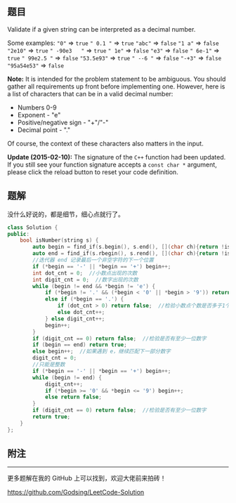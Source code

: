 ## 题目

Validate if a given string can be interpreted as a decimal number.

Some examples:
`"0"` => `true`
`" 0.1 "` => `true`
`"abc"` => `false`
`"1 a"` => `false`
`"2e10"` => `true`
`" -90e3   "` => `true`
`" 1e"` => `false`
`"e3"` => `false`
`" 6e-1"` => `true`
`" 99e2.5 "` => `false`
`"53.5e93"` => `true`
`" --6 "` => `false`
`"-+3"` => `false`
`"95a54e53"` => `false`

**Note:** It is intended for the problem statement to be ambiguous. You should gather all requirements up front before implementing one. However, here is a list of characters that can be in a valid decimal number:

- Numbers 0-9
- Exponent - "e"
- Positive/negative sign - "+"/"-"
- Decimal point - "."

Of course, the context of these characters also matters in the input.

**Update (2015-02-10):**
The signature of the `C++` function had been updated. If you still see your function signature accepts a `const char *` argument, please click the reload button to reset your code definition.



## 题解

没什么好说的，都是细节，细心点就行了。

```c++
class Solution {
public:
    bool isNumber(string s) {
        auto begin = find_if(s.begin(), s.end(), [](char ch){return !isspace(ch);});
        auto end = find_if(s.rbegin(), s.rend(), [](char ch){return !isspace(ch);}).base();
        //迭代器 end 记录最后一个非空字符的下一个位置
        if (*begin == '-' || *begin == '+') begin++;
        int dot_cnt = 0;  //小数点出现的次数
        int digit_cnt = 0;  //数字出现的次数
        while (begin != end && *begin != 'e') {
            if (*begin != '.' && (*begin < '0' || *begin > '9')) return false;
            else if (*begin == '.') {
                if (dot_cnt > 0) return false;  //检验小数点个数是否多于1个
                else dot_cnt++;
            } else digit_cnt++;
            begin++;
        }
        if (digit_cnt == 0) return false;  //检验是否有至少一位数字
        if (begin == end) return true;
        else begin++;  //如果遇到 e，继续匹配下一部分数字
        digit_cnt = 0;
        //只能是整数
        if (*begin == '-' || *begin == '+') begin++;
        while (begin != end) {
            digit_cnt++;
            if (*begin >= '0' && *begin <= '9') begin++;
            else return false;
        }
        if (digit_cnt == 0) return false;  //检验是否有至少一位数字
        return true;
    }
};
```



## 附注



------

更多题解在我的 GitHub 上可以找到，欢迎大佬前来拍砖！

https://github.com/Godsing/LeetCode-Solution

